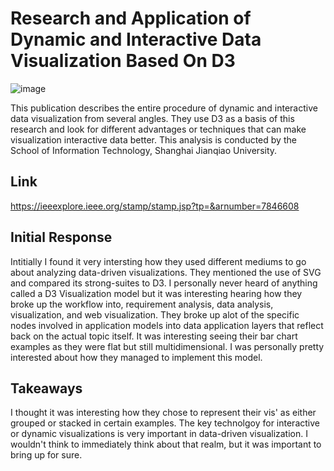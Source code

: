 # Research and Application of Dynamic and Interactive Data Visualization Based On D3

![image](https://github.com/mike3osei/reflections-1/blob/master/img/week10.png) 

This publication describes the entire procedure of dynamic and interactive data visualization from several angles. They use D3 as a basis of this research and look for different advantages or techniques that can make visualization interactive data better. This analysis is conducted by the School of Information Technology, Shanghai Jianqiao University. 

## Link
https://ieeexplore.ieee.org/stamp/stamp.jsp?tp=&arnumber=7846608

## Initial Response

Intitially I found it very intersting how they used different mediums to go about analyzing data-driven visualizations. They mentioned the use of SVG and compared its strong-suites to D3. I personally never heard of anything called a D3 Visualization model but it was interesting hearing how they broke up the workflow into, requirement analysis, data analysis, visualization, and web visualization. They broke up alot of the specific nodes involved in application models into data application layers that reflect back on the actual topic itself. It was interesting seeing their bar chart examples as they were flat but still multidimensional. I was personally pretty interested about how they managed to implement this model.

## Takeaways

I thought it was interesting how they chose to represent their vis' as either grouped or stacked in certain examples. The key technolgoy for interactive or dynamic visualizations is very important in data-driven visualization. I wouldn't think to immediately think about that realm, but it was important to bring up for sure.